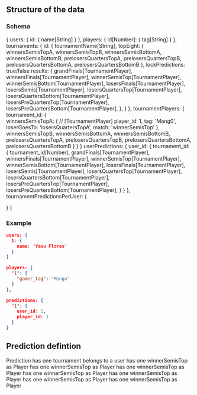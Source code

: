 ## Structure of the data

### Schema
{
  users: {
    id: {
      name[String]
    }
  },
  players: {
    id[Number]: {
      tag[String]
    }
  },
  tournaments: {
    id: {
      tournamentName[String],
      topEight: {
        winnersSemisTopA,
        winnersSemisTopB,
        winnersSemisBottomA,
        winnersSemisBottomB,
        prelosersQuartersTopA,
        prelosersQuartersTopB,
        prelosersQuartersBottomA,
        prelosersQuartersBottomB
      },
      lockPredictions: true/false
      results: {
        grandFinals[TournamentPlayer],
        winnersFinals[TournamentPlayer],
        winnerSemisTop[TournamentPlayer],
        winnerSemisBottom[TournamentPlayer],
        losersFinals[TournamentPlayer],
        losersSemis[TournamentPlayer],
        losersQuartersTop[TournamentPlayer],
        losersQuartersBottom[TournamentPlayer],
        losersPreQuartersTop[TournamentPlayer],
        losersPreQuartersBottom[TournamentPlayer],
      },
    }
  },
  tournamentPlayers: {
    tournament_id: {  
      winnersSemisTopA: { // [TournamentPlayer]
        player_id: 1,
        tag: 'Mang0',
        loserGoesTo: 'losersQuartersTopA',
        match: 'winnerSemisTop'
      },
      winnersSemisTopB,
      winnersSemisBottomA,
      winnersSemisBottomB,
      prelosersQuartersTopA,
      prelosersQuartersTopB,
      prelosersQuartersBottomA,
      prelosersQuartersBottomB
    }
  }
}
  userPredictions: {
    user_id: {
      tournament_id: {
        tournament_id[Number],
        grandFinals[TournamentPlayer],
        winnersFinals[TournamentPlayer],
        winnerSemisTop[TournamentPlayer],
        winnerSemisBottom[TournamentPlayer],
        losersFinals[TournamentPlayer],
        losersSemis[TournamentPlayer],
        losersQuartersTop[TournamentPlayer],
        losersQuartersBottom[TournamentPlayer],
        losersPreQuartersTop[TournamentPlayer],
        losersPreQuartersBottom[TournamentPlayer],
      }
    }
  },
  tournamentPredictionsPerUser: {

  }
}


### Example
```json
users: {
  1: {
    name: 'Yasu Flores'
  }
}

players: {
  "1": {
    "gamer_tag": "Mango"
  }
},

predictions: {
  "1": {
    user_id: 1,
    player_id: 1
  }
}

```
## Prediction defintion

Prediction
  has one tournament
  belongs to a user
  has one winnerSemisTop as Player
  has one winnerSemisTop as Player
  has one winnerSemisTop as Player
  has one winnerSemisTop as Player
  has one winnerSemisTop as Player
  has one winnerSemisTop as Player
  has one winnerSemisTop as Player
  

